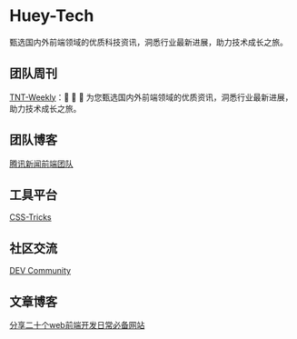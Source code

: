# Huey-Tech
甄选国内外前端领域的优质科技资讯，洞悉行业最新进展，助力技术成长之旅。

## 团队周刊
[TNT-Weekly](./https://github.com/tnfe/TNT-Weekly)：🙈 🙉 🙊 为您甄选国内外前端领域的优质资讯，洞悉行业最新进展，助力技术成长之旅。


## 团队博客

[腾讯新闻前端团队](./https://segmentfault.com/blog/tnfe)


## 工具平台
[CSS-Tricks](./https://css-tricks.com/)

## 社区交流
[DEV Community](./https://dev.to/)


## 文章博客
[分享二十个web前端开发日常必备网站](./https://www.cnblogs.com/tntweb/p/18022879)
